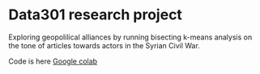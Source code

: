 # Data301 research project

Exploring geopolilical alliances by running bisecting k-means analysis on the tone of articles towards actors in the Syrian Civil War.


Code is here
[Google colab](https://colab.research.google.com/drive/1w77-nsobO9dUKKymFl5YD8cFgG543PJa?usp=sharing)
